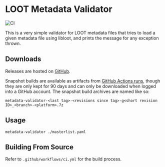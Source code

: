 LOOT Metadata Validator
=======================

![CI](https://github.com/loot/metadata-validator/actions/workflows/ci.yml/badge.svg?branch=master&event=push)

This is a very simple validator for LOOT metadata files that tries to load a
given metadata file using libloot, and prints the message for any exception
thrown.

## Downloads

Releases are hosted on [GitHub](https://github.com/loot/metadata-validator/releases).

Snapshot builds are available as artifacts from [GitHub Actions runs](https://github.com/loot/metadata-validator/actions), though they are only kept for 90 days and can only be downloaded when logged into a GitHub account. The snapshot build archives are named like so:

```
metadata-validator-<last tag>-<revisions since tag>-g<short revision ID>_<branch>-<platform>.7z
```

## Usage

```
metadata-validator ./masterlist.yaml
```

## Building From Source

Refer to `.github/workflows/ci.yml` for the build process.
